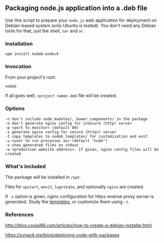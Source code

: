 ## Packaging node.js application into a .deb file

Use this script to prepare your `node.js` web application for deployment on Debian-based system (only Ubuntu is tested).
You don't need any Debian tools for that, just the shell, `tar` and `ar`.

### Installation

    npm install nodeb-ondeck

### Invocation

From your project's root:

    nodeb

If all goes well, `<project name>.deb` file will be created.

### Options

    -n don't include node_modules/, bower_components/ in the package
    -o don't generate nginx config for insecure (http) server
    -p <port to monitor> (default 80) 
    -s generate nginx config for secure (https) server
    -t copy templates to nodeb_templates/ for customization and exit
    -u <user to run processes as> (default "node")
    -v show generated files on stdout
    -w <production website address>. If given, nginx config files will be created


### What's included

The package will be installed in `/opt`.

Files for `upstart`, `monit`, `logrotate`, and optionally `nginx` are created.

If `-s` option is given, nginx configuration for https reverse proxy server is generated.  Study the
[templates](https://github.com/punund/nodeb/tree/master/templates), or customize them using `-t`.

### References

http://blog.coolaj86.com/articles/how-to-create-a-debian-installer.html

https://synack.me/blog/deploying-code-with-packages


